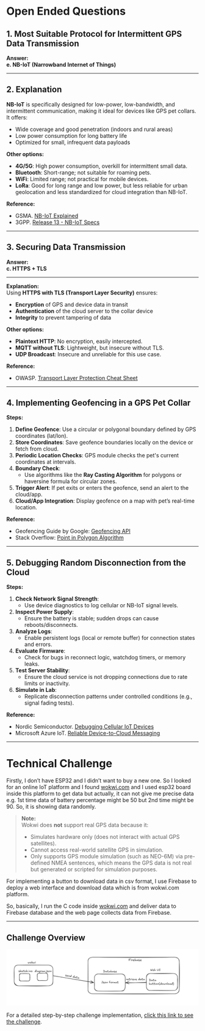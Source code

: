 # Open Ended Questions

## 1. Most Suitable Protocol for Intermittent GPS Data Transmission

**Answer:**  
**e. NB-IoT (Narrowband Internet of Things)**

---

## 2. Explanation

**NB-IoT** is specifically designed for low-power, low-bandwidth, and intermittent communication, making it ideal for devices like GPS pet collars. It offers:

- Wide coverage and good penetration (indoors and rural areas)
- Low power consumption for long battery life
- Optimized for small, infrequent data payloads

**Other options:**

- **4G/5G**: High power consumption, overkill for intermittent small data.
- **Bluetooth**: Short-range; not suitable for roaming pets.
- **WiFi**: Limited range; not practical for mobile devices.
- **LoRa**: Good for long range and low power, but less reliable for urban geolocation and less standardized for cloud integration than NB-IoT.

**Reference:**
- GSMA. [NB-IoT Explained](https://www.gsma.com/iot/narrow-band-internet-of-things-nb-iot/)
- 3GPP. [Release 13 - NB-IoT Specs](https://www.3gpp.org/release-13)

---

## 3. Securing Data Transmission

**Answer:**  
**c. HTTPS + TLS**

---

**Explanation:**  
Using **HTTPS with TLS (Transport Layer Security)** ensures:

- **Encryption** of GPS and device data in transit
- **Authentication** of the cloud server to the collar device
- **Integrity** to prevent tampering of data

**Other options:**

- **Plaintext HTTP**: No encryption, easily intercepted.
- **MQTT without TLS**: Lightweight, but insecure without TLS.
- **UDP Broadcast**: Insecure and unreliable for this use case.

**Reference:**
- OWASP. [Transport Layer Protection Cheat Sheet](https://cheatsheetseries.owasp.org/cheatsheets/Transport_Layer_Protection_Cheat_Sheet.html)

---

## 4. Implementing Geofencing in a GPS Pet Collar

**Steps:**

1. **Define Geofence**: Use a circular or polygonal boundary defined by GPS coordinates (lat/lon).
2. **Store Coordinates**: Save geofence boundaries locally on the device or fetch from cloud.
3. **Periodic Location Checks**: GPS module checks the pet's current coordinates at intervals.
4. **Boundary Check**:
   - Use algorithms like the **Ray Casting Algorithm** for polygons or haversine formula for circular zones.
5. **Trigger Alert**: If pet exits or enters the geofence, send an alert to the cloud/app.
6. **Cloud/App Integration**: Display geofence on a map with pet’s real-time location.

**Reference:**
- Geofencing Guide by Google: [Geofencing API](https://developer.android.com/training/location/geofencing)
- Stack Overflow: [Point in Polygon Algorithm](https://stackoverflow.com/questions/217578)

---

## 5. Debugging Random Disconnection from the Cloud

**Steps:**

1. **Check Network Signal Strength**:
   - Use device diagnostics to log cellular or NB-IoT signal levels.
2. **Inspect Power Supply**:
   - Ensure the battery is stable; sudden drops can cause reboots/disconnects.
3. **Analyze Logs**:
   - Enable persistent logs (local or remote buffer) for connection states and errors.
4. **Evaluate Firmware**:
   - Check for bugs in reconnect logic, watchdog timers, or memory leaks.
5. **Test Server Stability**:
   - Ensure the cloud service is not dropping connections due to rate limits or inactivity.
6. **Simulate in Lab**:
   - Replicate disconnection patterns under controlled conditions (e.g., signal fading tests).

**Reference:**
- Nordic Semiconductor. [Debugging Cellular IoT Devices](https://www.nordicsemi.com/Products/Low-power-cellular-IoT/nRF9160)
- Microsoft Azure IoT. [Reliable Device-to-Cloud Messaging](https://learn.microsoft.com/en-us/azure/iot-hub/iot-hub-devguide-messaging)

---

# Technical Challenge

Firstly, I don’t have ESP32 and I didn’t want to buy a new one. So I looked for an online IoT platform and I found [wokwi.com](http://wokwi.com) and I used esp32 board inside this platform to get data but actually, it can not give me precise data e.g. 1st time data of battery percentage might be 50 but 2nd time might be 90. So, it is showing data randomly.
> **Note:**  
> Wokwi does **not** support real GPS data because it:
> - Simulates hardware only (does not interact with actual GPS satellites).
> - Cannot access real-world satellite GPS in simulation.
> - Only supports GPS module simulation (such as NEO-6M) via pre-defined NMEA sentences, which means the GPS data is not real but generated or scripted for simulation purposes.

For implementing a button to download data in csv format, I use Firebase to deploy a web interface and download data which is from wokwi.com platform.

So, basically, I run the C code inside [wokwi.com](http://wokwi.com) and deliver data to Firebase database and the web page collects data from Firebase.

---

## Challenge Overview

![Overview](/Technical%20Challenge/screenshots/overview.png)

For a detailed step-by-step challenge implementation, [click this link to see the challenge](/Technical%20Challenge/README.MD).
